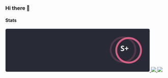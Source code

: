 ### Hi there 👋



#### Stats

<a href="https://github.com/marichiiin">
  <img height="137px" src="images/stars-tier.svg"/>
  <img height="137px" src="images/languages.svg"/>
</a>
<img height="137px" src="images/streak.svg"/>
<!--
**marichiiin/marichiiin** is a ✨ _special_ ✨ repository because its `README.md` (this file) appears on your GitHub profile.

Here are some ideas to get you started:

- 🔭 I’m currently working on ...
- 🌱 I’m currently learning ...
- 👯 I’m looking to collaborate on ...
- 🤔 I’m looking for help with ...
- 💬 Ask me about ...
- 📫 How to reach me: ...
- 😄 Pronouns: ...
- ⚡ Fun fact: ...
-->

